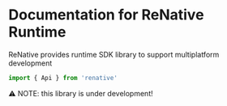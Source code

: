 # Documentation for ReNative Runtime

ReNative provides runtime SDK library to support multiplatform development

```js
import { Api } from 'renative'
```

⚠️ NOTE: this library is under development!
